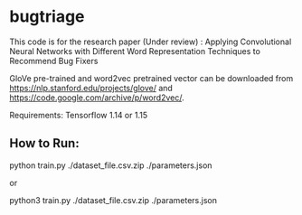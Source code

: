 # bugtriage
This code is for the research paper (Under review) : Applying Convolutional Neural Networks with Different Word Representation Techniques to Recommend Bug Fixers

GloVe pre-trained and word2vec pretrained vector can be downloaded from https://nlp.stanford.edu/projects/glove/ and https://code.google.com/archive/p/word2vec/.

Requirements:
Tensorflow 1.14 or 1.15

## How to Run:
python train.py ./dataset_file.csv.zip ./parameters.json

or

python3 train.py ./dataset_file.csv.zip ./parameters.json




